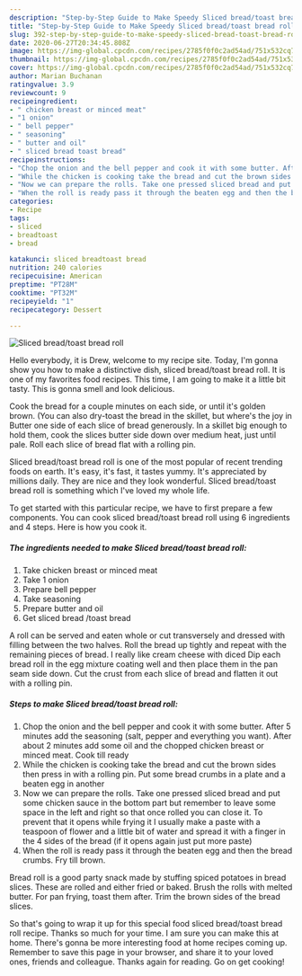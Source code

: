```yaml
---
description: "Step-by-Step Guide to Make Speedy Sliced bread/toast bread roll"
title: "Step-by-Step Guide to Make Speedy Sliced bread/toast bread roll"
slug: 392-step-by-step-guide-to-make-speedy-sliced-bread-toast-bread-roll
date: 2020-06-27T20:34:45.808Z
image: https://img-global.cpcdn.com/recipes/2785f0f0c2ad54ad/751x532cq70/sliced-breadtoast-bread-roll-recipe-main-photo.jpg
thumbnail: https://img-global.cpcdn.com/recipes/2785f0f0c2ad54ad/751x532cq70/sliced-breadtoast-bread-roll-recipe-main-photo.jpg
cover: https://img-global.cpcdn.com/recipes/2785f0f0c2ad54ad/751x532cq70/sliced-breadtoast-bread-roll-recipe-main-photo.jpg
author: Marian Buchanan
ratingvalue: 3.9
reviewcount: 9
recipeingredient:
- " chicken breast or minced meat"
- "1 onion"
- " bell pepper"
- " seasoning"
- " butter and oil"
- " sliced bread toast bread"
recipeinstructions:
- "Chop the onion and the bell pepper and cook it with some butter. After 5 minutes add the seasoning (salt, pepper and everything you want). After about 2 minutes add some oil and the chopped chicken breast or minced meat. Cook till ready"
- "While the chicken is cooking take the bread and cut the brown sides then press in with a rolling pin. Put some bread crumbs in a plate and a beaten egg in another"
- "Now we can prepare the rolls. Take one pressed sliced bread and put some chicken sauce in the bottom part but remember to leave some space in the left and right so that once rolled you can close it. To prevent that it opens while frying it I usually make a paste with a teaspoon of flower and a little bit of water and spread it with a finger in the 4 sides of the bread (if it opens again just put more paste)"
- "When the roll is ready pass it through the beaten egg and then the bread crumbs. Fry till brown."
categories:
- Recipe
tags:
- sliced
- breadtoast
- bread

katakunci: sliced breadtoast bread 
nutrition: 240 calories
recipecuisine: American
preptime: "PT28M"
cooktime: "PT32M"
recipeyield: "1"
recipecategory: Dessert

---
```



![Sliced bread/toast bread roll](https://img-global.cpcdn.com/recipes/2785f0f0c2ad54ad/751x532cq70/sliced-breadtoast-bread-roll-recipe-main-photo.jpg)

Hello everybody, it is Drew, welcome to my recipe site. Today, I'm gonna show you how to make a distinctive dish, sliced bread/toast bread roll. It is one of my favorites food recipes. This time, I am going to make it a little bit tasty. This is gonna smell and look delicious.

Cook the bread for a couple minutes on each side, or until it&#39;s golden brown. (You can also dry-toast the bread in the skillet, but where&#39;s the joy in Butter one side of each slice of bread generously. In a skillet big enough to hold them, cook the slices butter side down over medium heat, just until pale. Roll each slice of bread flat with a rolling pin.

Sliced bread/toast bread roll is one of the most popular of recent trending foods on earth. It's easy, it's fast, it tastes yummy. It's appreciated by millions daily. They are nice and they look wonderful. Sliced bread/toast bread roll is something which I've loved my whole life.


To get started with this particular recipe, we have to first prepare a few components. You can cook sliced bread/toast bread roll using 6 ingredients and 4 steps. Here is how you cook it.

<!--inarticleads1-->

##### The ingredients needed to make Sliced bread/toast bread roll:

1. Take  chicken breast or minced meat
1. Take 1 onion
1. Prepare  bell pepper
1. Take  seasoning
1. Prepare  butter and oil
1. Get  sliced bread /toast bread


A roll can be served and eaten whole or cut transversely and dressed with filling between the two halves. Roll the bread up tightly and repeat with the remaining pieces of bread. I really like cream cheese with diced Dip each bread roll in the egg mixture coating well and then place them in the pan seam side down. Cut the crust from each slice of bread and flatten it out with a rolling pin. 

<!--inarticleads2-->

##### Steps to make Sliced bread/toast bread roll:

1. Chop the onion and the bell pepper and cook it with some butter. After 5 minutes add the seasoning (salt, pepper and everything you want). After about 2 minutes add some oil and the chopped chicken breast or minced meat. Cook till ready
1. While the chicken is cooking take the bread and cut the brown sides then press in with a rolling pin. Put some bread crumbs in a plate and a beaten egg in another
1. Now we can prepare the rolls. Take one pressed sliced bread and put some chicken sauce in the bottom part but remember to leave some space in the left and right so that once rolled you can close it. To prevent that it opens while frying it I usually make a paste with a teaspoon of flower and a little bit of water and spread it with a finger in the 4 sides of the bread (if it opens again just put more paste)
1. When the roll is ready pass it through the beaten egg and then the bread crumbs. Fry till brown.


Bread roll is a good party snack made by stuffing spiced potatoes in bread slices. These are rolled and either fried or baked. Brush the rolls with melted butter. For pan frying, toast them after. Trim the brown sides of the bread slices. 

So that's going to wrap it up for this special food sliced bread/toast bread roll recipe. Thanks so much for your time. I am sure you can make this at home. There's gonna be more interesting food at home recipes coming up. Remember to save this page in your browser, and share it to your loved ones, friends and colleague. Thanks again for reading. Go on get cooking!

